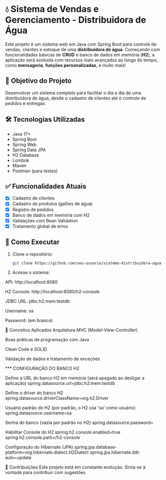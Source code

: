 
# 💧 Sistema de Vendas e Gerenciamento - Distribuidora de Água

Este projeto é um sistema web em Java com Spring Boot para controle de vendas, clientes e estoque de uma **distribuidora de água**. Começando com funcionalidades básicas de 
**CRUD** e banco de dados em memória (**H2**), a aplicação será evoluída com recursos mais avançados ao longo do tempo, como **mensageria**, **funções personalizadas**, e muito mais!

## 🚀 Objetivo do Projeto

Desenvolver um sistema completo para facilitar o dia a dia de uma distribuidora de água, desde o cadastro de clientes até o controle de pedidos e entregas.

## 🛠️ Tecnologias Utilizadas

- Java 17+
- Spring Boot
- Spring Web
- Spring Data JPA
- H2 Database
- Lombok
- Maven
- Postman (para testes)

## ✅ Funcionalidades Atuais

- [x] Cadastro de clientes
- [x] Cadastro de produtos (galões de água)
- [x] Registro de pedidos
- [x] Banco de dados em memória com H2
- [x] Validações com Bean Validation
- [x] Tratamento global de erros

## 🧪 Como Executar

1. Clone o repositório:
   ```bash
   git clone https://github.com/seu-usuario/sistema-distribuidora-agua.git

2. Acesse o sistema:

API: http://localhost:8080

H2 Console: http://localhost:8080/h2-console

JDBC URL: jdbc:h2:mem:testdb

Username: sa

Password: (em branco)


🧠 Conceitos Aplicados
Arquitetura MVC (Model-View-Controller)

Boas práticas de programação com Java

Clean Code e SOLID

Validação de dados e tratamento de exceções

 
 *** CONFIGURAÇÃO DO BANCO H2


 Define a URL do banco H2 em memória (será apagado ao desligar a aplicação)
spring.datasource.url=jdbc:h2:mem:testdb

 Define o driver do banco H2
spring.datasource.driverClassName=org.h2.Driver

 Usuário padrão do H2 (por padrão, o H2 usa 'sa' como usuário)
spring.datasource.username=sa

 Senha do banco (vazia por padrão no H2)
spring.datasource.password=


 Habilitar Console do H2
spring.h2.console.enabled=true
spring.h2.console.path=/h2-console

 Configuração do Hibernate (JPA)
spring.jpa.database-platform=org.hibernate.dialect.H2Dialect
spring.jpa.hibernate.ddl-auto=update





🤝 Contribuições
Este projeto está em constante evolução. Sinta-se à vontade para contribuir com sugestões
